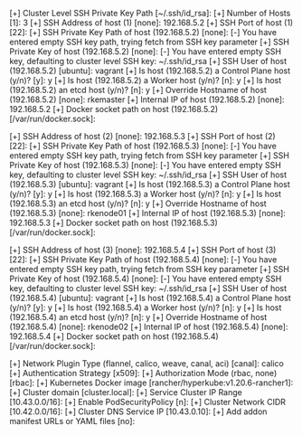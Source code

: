 [+] Cluster Level SSH Private Key Path [~/.ssh/id_rsa]:
[+] Number of Hosts [1]: 3
[+] SSH Address of host (1) [none]: 192.168.5.2
[+] SSH Port of host (1) [22]:
[+] SSH Private Key Path of host (192.168.5.2) [none]:
[-] You have entered empty SSH key path, trying fetch from SSH key parameter
[+] SSH Private Key of host (192.168.5.2) [none]:
[-] You have entered empty SSH key, defaulting to cluster level SSH key: ~/.ssh/id_rsa
[+] SSH User of host (192.168.5.2) [ubuntu]: vagrant
[+] Is host (192.168.5.2) a Control Plane host (y/n)? [y]: y
[+] Is host (192.168.5.2) a Worker host (y/n)? [n]: y
[+] Is host (192.168.5.2) an etcd host (y/n)? [n]: y
[+] Override Hostname of host (192.168.5.2) [none]: rkemaster
[+] Internal IP of host (192.168.5.2) [none]: 192.168.5.2
[+] Docker socket path on host (192.168.5.2) [/var/run/docker.sock]:

[+] SSH Address of host (2) [none]: 192.168.5.3
[+] SSH Port of host (2) [22]:
[+] SSH Private Key Path of host (192.168.5.3) [none]:
[-] You have entered empty SSH key path, trying fetch from SSH key parameter
[+] SSH Private Key of host (192.168.5.3) [none]:
[-] You have entered empty SSH key, defaulting to cluster level SSH key: ~/.ssh/id_rsa
[+] SSH User of host (192.168.5.3) [ubuntu]: vagrant
[+] Is host (192.168.5.3) a Control Plane host (y/n)? [y]: y
[+] Is host (192.168.5.3) a Worker host (y/n)? [n]: y
[+] Is host (192.168.5.3) an etcd host (y/n)? [n]: y
[+] Override Hostname of host (192.168.5.3) [none]: rkenode01
[+] Internal IP of host (192.168.5.3) [none]: 192.168.5.3
[+] Docker socket path on host (192.168.5.3) [/var/run/docker.sock]: 

[+] SSH Address of host (3) [none]: 192.168.5.4
[+] SSH Port of host (3) [22]: 
[+] SSH Private Key Path of host (192.168.5.4) [none]: 
[-] You have entered empty SSH key path, trying fetch from SSH key parameter
[+] SSH Private Key of host (192.168.5.4) [none]: 
[-] You have entered empty SSH key, defaulting to cluster level SSH key: ~/.ssh/id_rsa
[+] SSH User of host (192.168.5.4) [ubuntu]: vagrant
[+] Is host (192.168.5.4) a Control Plane host (y/n)? [y]: y
[+] Is host (192.168.5.4) a Worker host (y/n)? [n]: y
[+] Is host (192.168.5.4) an etcd host (y/n)? [n]: y
[+] Override Hostname of host (192.168.5.4) [none]: rkenode02
[+] Internal IP of host (192.168.5.4) [none]: 192.168.5.4
[+] Docker socket path on host (192.168.5.4) [/var/run/docker.sock]: 

[+] Network Plugin Type (flannel, calico, weave, canal, aci) [canal]: calico
[+] Authentication Strategy [x509]: 
[+] Authorization Mode (rbac, none) [rbac]: 
[+] Kubernetes Docker image [rancher/hyperkube:v1.20.6-rancher1]: 
[+] Cluster domain [cluster.local]: 
[+] Service Cluster IP Range [10.43.0.0/16]:
[+] Enable PodSecurityPolicy [n]: 
[+] Cluster Network CIDR [10.42.0.0/16]: 
[+] Cluster DNS Service IP [10.43.0.10]:
[+] Add addon manifest URLs or YAML files [no]:
